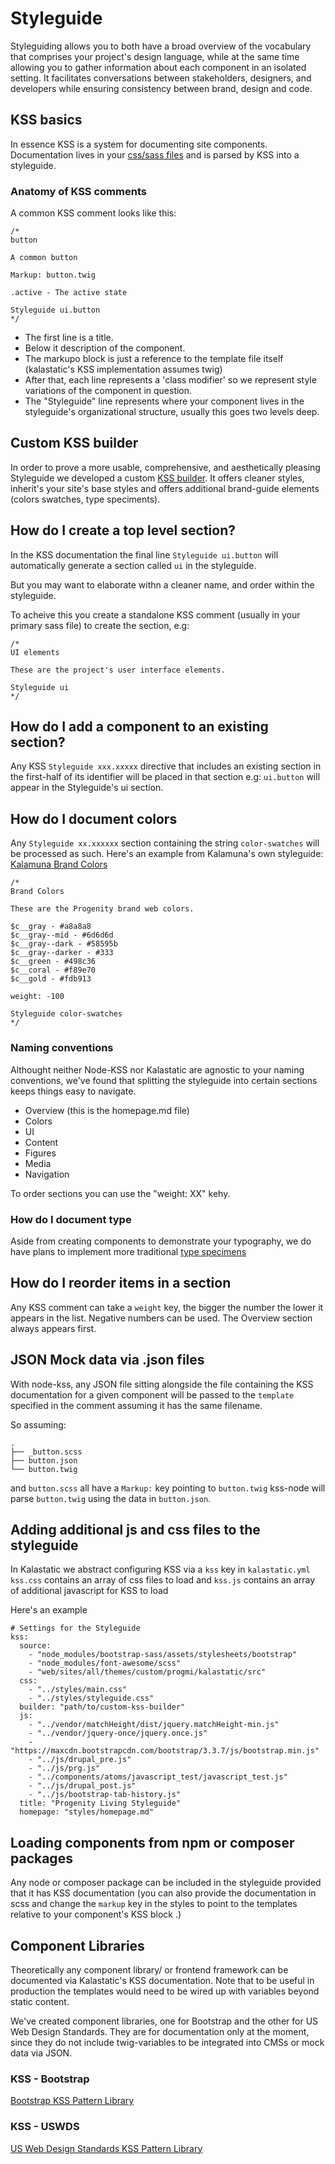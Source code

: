 # Styleguide

Styleguiding allows you to both have a broad overview of the vocabulary that comprises your project's design language, while at the same time allowing you to gather information about each component in an isolated setting. It facilitates conversations between stakeholders, designers, and developers while ensuring consistency between brand, design and code.

## KSS basics

In essence KSS is a system for documenting site components.
Documentation lives in your [css/sass files](https://github.com/kss-node/kss-node#kss-node) and is parsed by KSS into a styleguide.


### Anatomy of KSS comments

A common KSS comment looks like this:

```
/*
button

A common button

Markup: button.twig

.active - The active state

Styleguide ui.button
*/
```

- The first line is a title.
- Below it description of the component.
- The markupo block is just a reference to the template file itself (kalastatic's KSS implementation assumes twig)
- After that, each line represents a 'class modifier' so we represent style variations of the component in question.
- The "Styleguide" line represents where your component lives in the styleguide's  organizational structure, usually this goes two levels deep.


## Custom KSS builder

In order to prove a more usable, comprehensive, and aesthetically pleasing Styleguide we developed a custom [KSS builder](https://github.com/kalamuna/kstat-kss-builder). It offers cleaner styles, inherit's your site's base styles and offers additional brand-guide elements (colors swatches, type speciments).


## How do I create a top level section?

In the KSS documentation the final line `Styleguide ui.button` will automatically generate a section called `ui` in the styleguide.

But you may want to elaborate withn a cleaner name, and order within the styleguide.

To acheive this you create a standalone KSS comment (usually in your primary sass file) to create the section, e.g:

```
/*
UI elements

These are the project's user interface elements.

Styleguide ui
*/
```

## How do I add a component to an existing section?

Any KSS ```Styleguide xxx.xxxxx``` directive that includes an existing section in the first-half of its identifier will be placed in that section e.g: ```ui.button``` will appear in the Styleguide's ui section.


## How do I document colors

Any `Styleguide xx.xxxxxx` section  containing the string `color-swatches` will be processed as such. Here's an example from Kalamuna's own styleguide: [Kalamuna Brand Colors](https://blog.kalamuna.com/kalastatic/styleguide/section-color-swatches.html)

```
/*
Brand Colors

These are the Progenity brand web colors.

$c__gray - #a8a8a8
$c__gray--mid - #6d6d6d
$c__gray--dark - #58595b
$c__gray--darker - #333
$c__green - #498c36
$c__coral - #f89e70
$c__gold - #fdb913

weight: -100

Styleguide color-swatches
*/
```


### Naming conventions

Althought neither Node-KSS nor Kalastatic are agnostic to your naming conventions, we've found that splitting the styleguide into certain sections keeps things easy to navigate.

* Overview (this is the homepage.md file)
* Colors
* UI
* Content
* Figures
* Media
* Navigation

To order sections you can use the "weight: XX" kehy.

### How do I document type

Aside from creating components to demonstrate your typography, we do have plans to implement more traditional [type specimens](https://github.com/kalamuna/kstat-kss-builder/issues/15)

## How do I reorder items in a section
Any KSS comment can take a `weight` key, the bigger the number the lower it appears in the list. Negative numbers can be used. The Overview section always appears first.

## JSON Mock data via .json files

With node-kss, any JSON file sitting alongside the file containing the KSS documentation for a given component will be passed to the `template` specified in the comment assuming it has the same filename.

So assuming:
```
.
├── _button.scss
├── button.json
└── button.twig
```
and `button.scss` all have a `Markup:` key pointing to `button.twig` kss-node will parse `button.twig` using the data in `button.json`.

## Adding additional js and css files to the styleguide
In Kalastatic we abstract configuring KSS via a `kss` key in `kalastatic.yml`
`kss.css` contains an array of css files to load  and `kss.js` contains an array of additional javascript for KSS to load

Here's an example
```
# Settings for the Styleguide
kss:
  source:
    - "node_modules/bootstrap-sass/assets/stylesheets/bootstrap"
    - "node_modules/font-awesome/scss"
    - "web/sites/all/themes/custom/progmi/kalastatic/src"
  css:
    - "../styles/main.css"
    - "../styles/styleguide.css"
  builder: "path/to/custom-kss-builder"
  js:
    - "../vendor/matchHeight/dist/jquery.matchHeight-min.js"
    - "../vendor/jquery-once/jquery.once.js"
    - "https://maxcdn.bootstrapcdn.com/bootstrap/3.3.7/js/bootstrap.min.js"
    - "../js/drupal_pre.js"
    - "../js/prg.js"
    - "../components/atoms/javascript_test/javascript_test.js"
    - "../js/drupal_post.js"
    - "../js/bootstrap-tab-history.js"
  title: "Progenity Living Styleguide"
  homepage: "styles/homepage.md"
```

## Loading components from npm or composer packages

Any node or composer package can be included in the styleguide provided that it has KSS documentation (you can also provide the documentation in scss and change the `markup` key in the styles to point to the templates relative to your component's KSS block .)

## Component Libraries
Theoretically any component library/ or frontend framework can be documented via Kalastatic's KSS documentation. Note that to be useful in production the templates would need to be wired up with variables beyond static content.

We've created component libraries, one for Bootstrap and the other for US Web Design Standards. They are for documentation only at the moment, since they do not include twig-variables to be integrated into CMSs or mock data via JSON.

### KSS - Bootstrap
[Bootstrap KSS Pattern Library](https://github.com/kalamuna/kss-bootstrap)


### KSS - USWDS
[US Web Design Standards KSS Pattern Library](https://github.com/kalamuna/kss-uswds)
